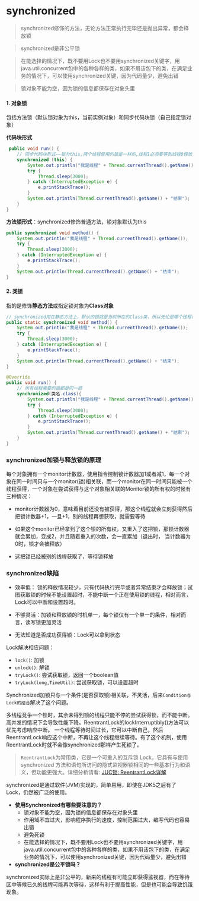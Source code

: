 # synchronized

> synchronized修饰的方法，无论方法正常执行完毕还是抛出异常，都会释放锁

> synchronized是非公平锁

> 在能选择的情况下，既不要用Lock也不要用synchronized关键字，用java.util.concurrent包中的各种各样的类，如果不用该包下的类，在满足业务的情况下，可以使用synchronized关键，因为代码量少，避免出错

> 锁对象不能为空，因为锁的信息都保存在对象头里

#### 1. 对象锁

包括方法锁（默认锁对象为this，当前实例对象）和同步代码块锁（自己指定锁对象）

**代码块形式**

```java
 public void run() {
    // 同步代码块形式——锁为this,两个线程使用的锁是一样的,线程1必须要等到线程0释放了该锁后，才能执行
    synchronized (this) {
        System.out.println("我是线程" + Thread.currentThread().getName());
        try {
            Thread.sleep(3000);
        } catch (InterruptedException e) {
            e.printStackTrace();
        }
        System.out.println(Thread.currentThread().getName() + "结束");
    }
}
```

**方法锁形式**：synchronized修饰普通方法，锁对象默认为this

```java
public synchronized void method() {
    System.out.println("我是线程" + Thread.currentThread().getName());
    try {
        Thread.sleep(3000);
    } catch (InterruptedException e) {
        e.printStackTrace();
    }
    System.out.println(Thread.currentThread().getName() + "结束");
}
```

#### 2. 类锁

指的是修饰**静态方法**或指定锁对象为**Class对象**

```java
// synchronized用在静态方法上，默认的锁就是当前所在的Class类，所以无论是哪个线程访问它，需要的锁都只有一把
public static synchronized void method() {
    System.out.println("我是线程" + Thread.currentThread().getName());
    try {
        Thread.sleep(3000);
    } catch (InterruptedException e) {
        e.printStackTrace();
    }
    System.out.println(Thread.currentThread().getName() + "结束");
}
```

```java
@Override
public void run() {
    // 所有线程需要的锁都是同一把
    synchronized(类名.class){
        System.out.println("我是线程" + Thread.currentThread().getName());
        try {
            Thread.sleep(3000);
        } catch (InterruptedException e) {
            e.printStackTrace();
        }
        System.out.println(Thread.currentThread().getName() + "结束");
    }
}
```

### synchronized加锁与释放锁的原理

每个对象拥有一个monitor计数器，使用指令控制锁计数器加1或者减1，每一个对象在同一时间只与一个monitor(锁)相关联，而一个monitor在同一时间只能被一个线程获得，一个对象在尝试获得与这个对象相关联的Monitor锁的所有权的时候有三种情况：

- monitor计数器为0，意味着目前还没有被获得，那这个线程就会立刻获得然后把锁计数器+1，一旦+1，别的线程再想获取，就需要等待

- 如果这个monitor已经拿到了这个锁的所有权，又重入了这把锁，那锁计数器就会累加，变成2，并且随着重入的次数，会一直累加（退出时， 当计数器为0时，锁才会被释放）

- 这把锁已经被别的线程获取了，等待锁释放



### synchronized缺陷

- 效率低： 锁的释放情况较少，只有代码执行完毕或者异常结束才会释放锁；试图获取锁的时候不能设置超时，不能中断一个正在使用锁的线程，相对而言，Lock可以中断和设置超时。

- 不够灵活：加锁和释放锁的时机单一，每个锁仅有一个单一的条件，相对而言，读写锁更加灵活

- 无法知道是否成功获得锁：Lock可以拿到状态


Lock解决相应问题：

- `lock()`: 加锁
- `unlock()`: 解锁
- `tryLock()`: 尝试获取锁，返回一个boolean值
- `tryLock(long,TimeUtil)`: 尝试获取锁，可以设置超时

Synchronized加锁只与一个条件(是否获取锁)相关联，不灵活，后来`Condition与Lock的结合`解决了这个问题。

多线程竞争一个锁时，其余未得到锁的线程只能不停的尝试获得锁，而不能中断。高并发的情况下会导致性能下降。ReentrantLock的lockInterruptibly()方法可以优先考虑响应中断。 一个线程等待时间过长，它可以中断自己，然后ReentrantLock响应这个中断，不再让这个线程继续等待。有了这个机制，使用ReentrantLock时就不会像synchronized那样产生死锁了。

> `ReentrantLock`为常用类，它是一个可重入的互斥锁 Lock，它具有与使用 synchronized 方法和语句所访问的隐式监视器锁相同的一些基本行为和语义，但功能更强大。详细分析请看: [JUC锁: ReentrantLock详解]()



synchronized是通过软件(JVM)实现的，简单易用，即使在JDK5之后有了Lock，仍然被广泛的使用。

- **使用Synchronized有哪些要注意的？**
  - 锁对象不能为空，因为锁的信息都保存在对象头里
  - 作用域不宜过大，影响程序执行的速度，控制范围过大，编写代码也容易出错
  - 避免死锁
  - 在能选择的情况下，既不要用Lock也不要用synchronized关键字，用java.util.concurrent包中的各种各样的类，如果不用该包下的类，在满足业务的情况下，可以使用synchronized关键，因为代码量少，避免出错
- **synchronized是公平锁吗？**

synchronized实际上是非公平的，新来的线程有可能立即获得监视器，而在等待区中等候已久的线程可能再次等待，这样有利于提高性能，但是也可能会导致饥饿现象。